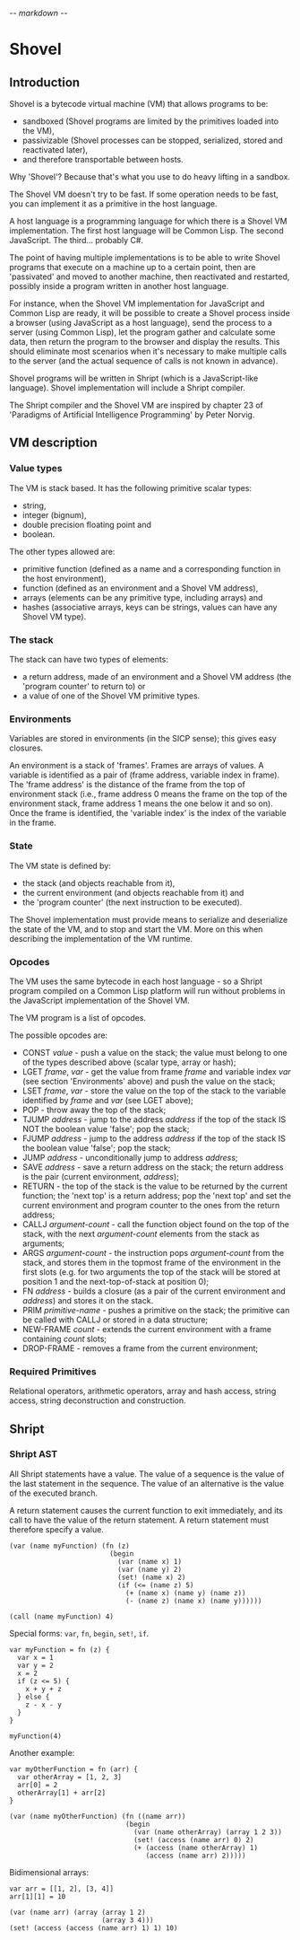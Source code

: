 -*- markdown -*-

# Shovel

## Introduction

Shovel is a bytecode virtual machine (VM) that allows programs to be:

 * sandboxed (Shovel programs are limited by the primitives loaded
   into the VM),
 * passivizable (Shovel processes can be stopped, serialized, stored
   and reactivated later),
 * and therefore transportable between hosts.

Why 'Shovel'? Because that's what you use to do heavy lifting in a
sandbox.

The Shovel VM doesn't try to be fast. If some operation needs to be
fast, you can implement it as a primitive in the host language.

A host language is a programming language for which there is a Shovel
VM implementation. The first host language will be Common Lisp. The
second JavaScript. The third... probably C#.

The point of having multiple implementations is to be able to write
Shovel programs that execute on a machine up to a certain point, then
are 'passivated' and moved to another machine, then reactivated and
restarted, possibly inside a program written in another host language.

For instance, when the Shovel VM implementation for JavaScript and
Common Lisp are ready, it will be possible to create a Shovel process
inside a browser (using JavaScript as a host language), send the
process to a server (using Common Lisp), let the program gather and
calculate some data, then return the program to the browser and
display the results. This should eliminate most scenarios when it's
necessary to make multiple calls to the server (and the actual
sequence of calls is not known in advance).

Shovel programs will be written in Shript (which is a JavaScript-like
language). Shovel implementation will include a Shript compiler.

The Shript compiler and the Shovel VM are inspired by chapter 23 of
'Paradigms of Artificial Intelligence Programming' by Peter Norvig.

## VM description

### Value types

The VM is stack based. It has the following primitive scalar types:

 * string,
 * integer (bignum),
 * double precision floating point and
 * boolean.

The other types allowed are:

 * primitive function (defined as a name and a corresponding function
   in the host environment),
 * function (defined as an environment and a Shovel VM address),
 * arrays (elements can be any primitive type, including arrays) and
 * hashes (associative arrays, keys can be strings, values can have
   any Shovel VM type).

### The stack

The stack can have two types of elements:

 * a return address, made of an environment and a Shovel VM address
   (the 'program counter' to return to) or
 * a value of one of the Shovel VM primitive types.

### Environments

Variables are stored in environments (in the SICP sense); this gives
easy closures.

An environment is a stack of 'frames'. Frames are arrays of values. A
variable is identified as a pair of (frame address, variable index in
frame). The 'frame address' is the distance of the frame from the top
of environment stack (i.e., frame address 0 means the frame on the top
of the environment stack, frame address 1 means the one below it and
so on). Once the frame is identified, the 'variable index' is the
index of the variable in the frame.

### State

The VM state is defined by:

 * the stack (and objects reachable from it),
 * the current environment (and objects reachable from it) and
 * the 'program counter' (the next instruction to be executed).

The Shovel implementation must provide means to serialize and
deserialize the state of the VM, and to stop and start the VM. More on
this when describing the implementation of the VM runtime.

### Opcodes

The VM uses the same bytecode in each host language - so a Shript
program compiled on a Common Lisp platform will run without problems
in the JavaScript implementation of the Shovel VM.

The VM program is a list of opcodes.

The possible opcodes are:

 * CONST *value* - push a value on the stack; the value must belong to
   one of the types described above (scalar type, array or hash);
 * LGET *frame*, *var* - get the value from frame *frame* and variable
   index *var* (see section 'Environments' above) and push the value
   on the stack;
 * LSET *frame*, *var* - store the value on the top of the stack to
   the variable identified by *frame* and *var* (see LGET above);
 * POP - throw away the top of the stack;
 * TJUMP *address* - jump to the address *address* if the top of the
   stack IS NOT the boolean value 'false'; pop the stack;
 * FJUMP *address* - jump to the address *address* if the top of the
   stack IS the boolean value 'false'; pop the stack;
 * JUMP *address* - unconditionally jump to address *address*;
 * SAVE *address* - save a return address on the stack; the return
   address is the pair (current environment, *address*);
 * RETURN - the top of the stack is the value to be returned by the
   current function; the 'next top' is a return address; pop the 'next
   top' and set the current environment and program counter to the
   ones from the return address;
 * CALLJ *argument-count* - call the function object found on the top
   of the stack, with the next *argument-count* elements from the
   stack as arguments;
 * ARGS *argument-count* - the instruction pops *argument-count* from
   the stack, and stores them in the topmost frame of the environment
   in the first slots (e.g. for two arguments the top of the stack
   will be stored at position 1 and the next-top-of-stack at position
   0);
 * FN *address* - builds a closure (as a pair of the current
   environment and *address*) and stores it on the stack.
 * PRIM *primitive-name* - pushes a primitive on the stack; the
   primitive can be called with CALLJ or stored in a data structure;
 * NEW-FRAME *count* - extends the current environment with a frame
   containing *count* slots;
 * DROP-FRAME - removes a frame from the current environment;


### Required Primitives

Relational operators, arithmetic operators, array and hash access,
string access, string deconstruction and construction.

## Shript

### Shript AST

All Shript statements have a value. The value of a sequence is the
value of the last statement in the sequence. The value of an
alternative is the value of the executed branch.

A return statement causes the current function to exit immediately,
and its call to have the value of the return statement. A return
statement must therefore specify a value.

    (var (name myFunction) (fn (z)
                             (begin
                               (var (name x) 1)
                               (var (name y) 2)
                               (set! (name x) 2)
                               (if (<= (name z) 5)
                                 (+ (name x) (name y) (name z))
                                 (- (name z) (name x) (name y))))))

    (call (name myFunction) 4)

Special forms: `var`, `fn`, `begin`, `set!`, `if`.

    var myFunction = fn (z) {
      var x = 1
      var y = 2
      x = 2
      if (z <= 5) {
        x + y + z
      } else {
        z - x - y
      }
    }

    myFunction(4)

Another example:

    var myOtherFunction = fn (arr) {
      var otherArray = [1, 2, 3]
      arr[0] = 2
      otherArray[1] + arr[2] 
    }
    
    (var (name myOtherFunction) (fn ((name arr))
                                 (begin
                                   (var (name otherArray) (array 1 2 3))
                                   (set! (access (name arr) 0) 2)
                                   (+ (access (name otherArray) 1)
                                      (access (name arr) 2)))))

Bidimensional arrays:

    var arr = [[1, 2], [3, 4]]
    arr[1][1] = 10
    
    (var (name arr) (array (array 1 2)
                           (array 3 4)))
    (set! (access (access (name arr) 1) 1) 10)
    

